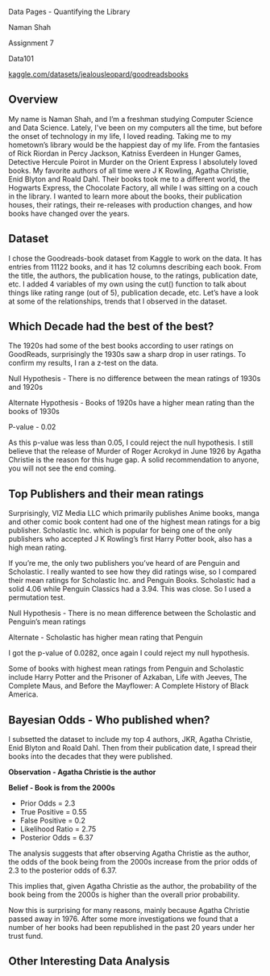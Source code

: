 ﻿Data Pages - Quantifying the Library

Naman Shah

Assignment 7

Data101

[kaggle.com/datasets/jealousleopard/goodreadsbooks](https://www.kaggle.com/datasets/jealousleopard/goodreadsbooks)


## <a name="_d0fxud1l4hqz"></a>Overview
My name is Naman Shah, and I’m a freshman studying Computer Science and Data Science. Lately, I've been on my computers all the time, but before the onset of technology in my life, I loved reading. Taking me to my hometown’s library would be the happiest day of my life. From the fantasies of Rick Riordan in Percy Jackson, Katniss Everdeen in Hunger Games, Detective Hercule Poirot in Murder on the Orient Express I absolutely loved books. My favorite authors of all time were J K Rowling, Agatha Christie, Enid Blyton and Roald Dahl. Their books took me to a different world, the Hogwarts Express, the Chocolate Factory, all while I was sitting on a couch in the library. I wanted to learn more about the books, their publication houses, their ratings, their re-releases with production changes, and how books have changed over the years.

## <a name="_4nthhktupy0b"></a>Dataset
I chose the Goodreads-book dataset from Kaggle to work on the data. It has entries from 11122 books, and it has 12 columns describing each book. From the title, the authors, the publication house, to the ratings, publication date, etc. I added 4 variables of my own using the cut() function to talk about things like rating range (out of 5), publication decade, etc. Let’s have a look at some of the relationships, trends that I observed in the dataset.

## <a name="_14c3zhj9t4m8"></a>Which Decade had the best of the best?

The 1920s had some of the best books according to user ratings on GoodReads, surprisingly the 1930s saw a sharp drop in user ratings. To confirm my results, I ran a z-test on the data. 

Null Hypothesis - There is no difference between the mean ratings of 1930s and 1920s

Alternate Hypothesis - Books of 1920s have a higher mean rating than the books of 1930s

P-value - 0.02

As this p-value was less than 0.05, I could reject the null hypothesis. I still believe that the release of Murder of Roger Acrokyd in June 1926 by Agatha Christie is the reason for this huge gap. A solid recommendation to anyone, you will not see the end coming. 

## <a name="_cdw52yp0vkl3"></a>Top Publishers and their mean ratings

Surprisingly, VIZ Media LLC which primarily publishes Anime books, manga and other comic book content had one of the highest mean ratings for a big publisher. Scholastic Inc. which is popular for being one of the only publishers who accepted J K Rowling’s first Harry Potter book, also has a high mean rating.

If you’re me, the only two publishers you’ve heard of are Penguin and Scholastic. I really wanted to see how they did ratings wise, so I compared their mean ratings for Scholastic Inc. and Penguin Books. Scholastic had a solid 4.06 while Penguin Classics had a 3.94. This was close. So I used a permutation test. 

Null Hypothesis - There is no mean difference between the Scholastic and Penguin’s mean ratings

Alternate - Scholastic has higher mean rating that Penguin

I got the p-value of 0.0282, once again I could reject my null hypothesis.

Some of books with highest mean ratings from Penguin and Scholastic include Harry Potter and the Prisoner of Azkaban, Life with Jeeves, The Complete Maus, and Before the Mayflower: A Complete History of Black America.

## <a name="_m07o30dc0kce"></a>Bayesian Odds - Who published when?

I subsetted the dataset to include my top 4 authors, JKR, Agatha Christie, Enid Blyton and Roald Dahl. Then from their publication date, I spread their books into the decades that they were published. 

**Observation - Agatha Christie is the author**

**Belief - Book is from the 2000s**

- Prior Odds = 2.3
- True Positive = 0.55
- False Positive = 0.2
- Likelihood Ratio = 2.75
- Posterior Odds = 6.37

The analysis suggests that after observing Agatha Christie as the author, the odds of the book being from the 2000s increase from the prior odds of 2.3 to the posterior odds of 6.37.

This implies that, given Agatha Christie as the author, the probability of the book being from the 2000s is higher than the overall prior probability.

Now this is surprising for many reasons, mainly because Agatha Christie passed away in 1976. After some more investigations we found that a number of her books had been republished in the past 20 years under her trust fund.

## <a name="_7xbeps65zjhz"></a>Other Interesting Data Analysis